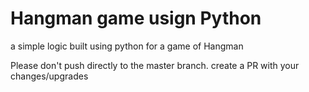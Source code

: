 # Hangman game usign Python
a simple logic built using python for a game of Hangman

Please don't push directly to the master branch. create a PR with your changes/upgrades
